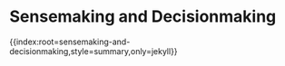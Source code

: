# Sensemaking and Decisionmaking

{{index:root=sensemaking-and-decisionmaking,style=summary,only=jekyll}}
